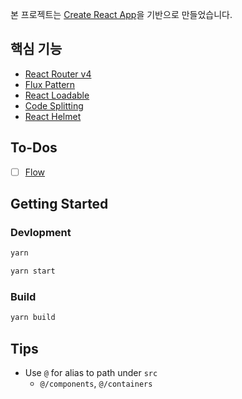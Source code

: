 본 프로젝트는 [Create React App](https://github.com/facebookincubator/create-react-app)을 기반으로 만들었습니다.

## 핵심 기능
- [React Router v4](https://github.com/ReactTraining/react-router)
- [Flux Pattern](https://facebook.github.io/flux/)
- [React Loadable](https://github.com/thejameskyle/react-loadable)
- [Code Splitting](https://github.com/ReactTraining/react-router/blob/master/packages/react-router-dom/docs/guides/code-splitting.md)
- [React Helmet](https://github.com/nfl/react-helmet)

## To-Dos
- [ ] [Flow](https://flow.org/)

## Getting Started

### Devlopment
```sh
yarn

yarn start
```

### Build
```sh
yarn build
```

## Tips
- Use `@` for alias to path under `src`
  - `@/components`, `@/containers`
